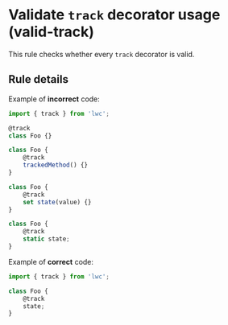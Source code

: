 # Validate `track` decorator usage (valid-track)

This rule checks whether every `track` decorator is valid.

## Rule details

Example of **incorrect** code:

```js
import { track } from 'lwc';

@track
class Foo {}

class Foo {
    @track
    trackedMethod() {}
}

class Foo {
    @track
    set state(value) {}
}

class Foo {
    @track
    static state;
}
```

Example of **correct** code:

```js
import { track } from 'lwc';

class Foo {
    @track
    state;
}
```
